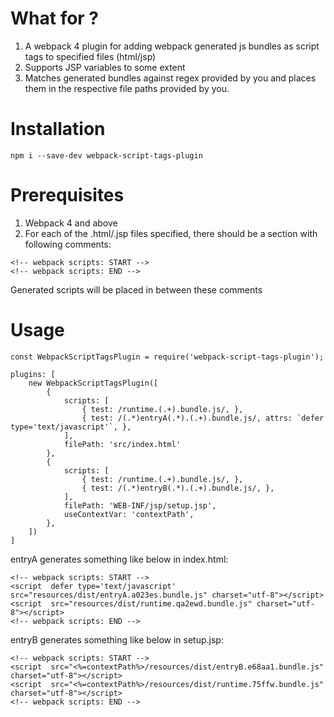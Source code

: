# What for ?
1. A webpack 4 plugin for adding webpack generated js bundles as script tags to specified files (html/jsp)
2. Supports JSP variables to some extent
3. Matches generated bundles against regex provided by you and places them in the respective file paths provided by you.

# Installation

`npm i --save-dev webpack-script-tags-plugin`

# Prerequisites
1. Webpack 4 and above
2. For each of the .html/.jsp files specified, there should be a section with following comments:
```
<!-- webpack scripts: START -->
<!-- webpack scripts: END -->
```
Generated scripts will be placed in between these comments

# Usage
```
const WebpackScriptTagsPlugin = require('webpack-script-tags-plugin');

plugins: [
    new WebpackScriptTagsPlugin([
        {
            scripts: [
                { test: /runtime.(.+).bundle.js/, },
                { test: /(.*)entryA(.*).(.+).bundle.js/, attrs: `defer type='text/javascript'`, },
            ],
            filePath: 'src/index.html'
        },
        {
            scripts: [
                { test: /runtime.(.+).bundle.js/, },
                { test: /(.*)entryB(.*).(.+).bundle.js/, },
            ],
            filePath: 'WEB-INF/jsp/setup.jsp',
            useContextVar: 'contextPath',
        },
    ])
]
```

entryA generates something like below in index.html:
```
<!-- webpack scripts: START -->
<script  defer type='text/javascript' src="resources/dist/entryA.a023es.bundle.js" charset="utf-8"></script>
<script  src="resources/dist/runtime.qa2ewd.bundle.js" charset="utf-8"></script>
<!-- webpack scripts: END -->
```

entryB generates something like below in setup.jsp:
```
<!-- webpack scripts: START -->
<script  src="<%=contextPath%>/resources/dist/entryB.e68aa1.bundle.js" charset="utf-8"></script>
<script  src="<%=contextPath%>/resources/dist/runtime.75ffw.bundle.js" charset="utf-8"></script>
<!-- webpack scripts: END -->
```
